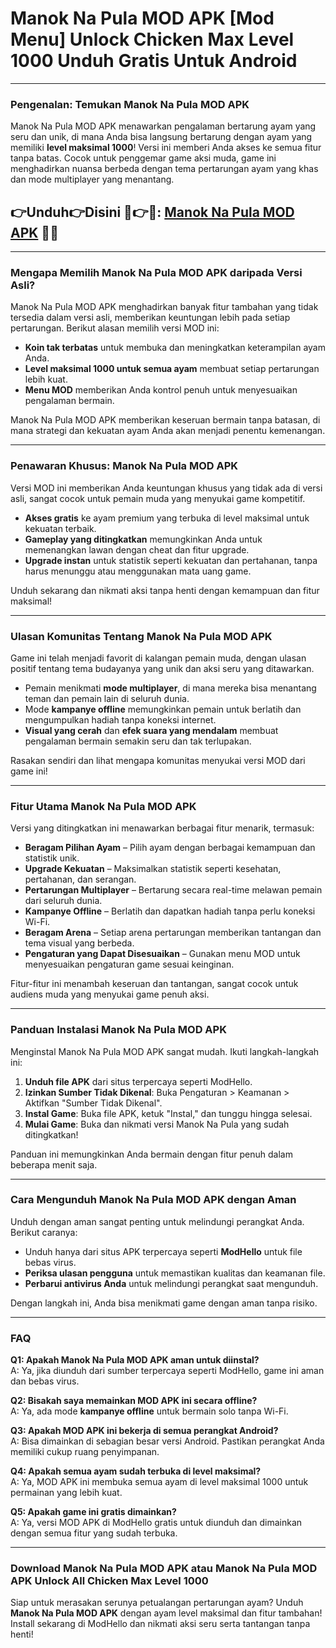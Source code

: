 # Manok Na Pula MOD APK [Mod Menu] Unlock Chicken Max Level 1000 Unduh Gratis Untuk Android

---

### Pengenalan: Temukan Manok Na Pula MOD APK

Manok Na Pula MOD APK menawarkan pengalaman bertarung ayam yang seru dan unik, di mana Anda bisa langsung bertarung dengan ayam yang memiliki **level maksimal 1000**! Versi ini memberi Anda akses ke semua fitur tanpa batas. Cocok untuk penggemar game aksi muda, game ini menghadirkan nuansa berbeda dengan tema pertarungan ayam yang khas dan mode multiplayer yang menantang.


## 👉Unduh👉Disini 🐣👉🐓: [Manok Na Pula MOD APK](https://modhello.com/manok-na-pula/) 👌🏻
---

### Mengapa Memilih Manok Na Pula MOD APK daripada Versi Asli?

Manok Na Pula MOD APK menghadirkan banyak fitur tambahan yang tidak tersedia dalam versi asli, memberikan keuntungan lebih pada setiap pertarungan. Berikut alasan memilih versi MOD ini:

- **Koin tak terbatas** untuk membuka dan meningkatkan keterampilan ayam Anda.
- **Level maksimal 1000 untuk semua ayam** membuat setiap pertarungan lebih kuat.
- **Menu MOD** memberikan Anda kontrol penuh untuk menyesuaikan pengalaman bermain.

Manok Na Pula MOD APK memberikan keseruan bermain tanpa batasan, di mana strategi dan kekuatan ayam Anda akan menjadi penentu kemenangan.

---

### Penawaran Khusus: Manok Na Pula MOD APK

Versi MOD ini memberikan Anda keuntungan khusus yang tidak ada di versi asli, sangat cocok untuk pemain muda yang menyukai game kompetitif.

- **Akses gratis** ke ayam premium yang terbuka di level maksimal untuk kekuatan terbaik.
- **Gameplay yang ditingkatkan** memungkinkan Anda untuk memenangkan lawan dengan cheat dan fitur upgrade.
- **Upgrade instan** untuk statistik seperti kekuatan dan pertahanan, tanpa harus menunggu atau menggunakan mata uang game.

Unduh sekarang dan nikmati aksi tanpa henti dengan kemampuan dan fitur maksimal!

---

### Ulasan Komunitas Tentang Manok Na Pula MOD APK

Game ini telah menjadi favorit di kalangan pemain muda, dengan ulasan positif tentang tema budayanya yang unik dan aksi seru yang ditawarkan.

- Pemain menikmati **mode multiplayer**, di mana mereka bisa menantang teman dan pemain lain di seluruh dunia.
- Mode **kampanye offline** memungkinkan pemain untuk berlatih dan mengumpulkan hadiah tanpa koneksi internet.
- **Visual yang cerah** dan **efek suara yang mendalam** membuat pengalaman bermain semakin seru dan tak terlupakan.

Rasakan sendiri dan lihat mengapa komunitas menyukai versi MOD dari game ini!

---

### Fitur Utama Manok Na Pula MOD APK

Versi yang ditingkatkan ini menawarkan berbagai fitur menarik, termasuk:

- **Beragam Pilihan Ayam** – Pilih ayam dengan berbagai kemampuan dan statistik unik.
- **Upgrade Kekuatan** – Maksimalkan statistik seperti kesehatan, pertahanan, dan serangan.
- **Pertarungan Multiplayer** – Bertarung secara real-time melawan pemain dari seluruh dunia.
- **Kampanye Offline** – Berlatih dan dapatkan hadiah tanpa perlu koneksi Wi-Fi.
- **Beragam Arena** – Setiap arena pertarungan memberikan tantangan dan tema visual yang berbeda.
- **Pengaturan yang Dapat Disesuaikan** – Gunakan menu MOD untuk menyesuaikan pengaturan game sesuai keinginan.

Fitur-fitur ini menambah keseruan dan tantangan, sangat cocok untuk audiens muda yang menyukai game penuh aksi.

---

### Panduan Instalasi Manok Na Pula MOD APK

Menginstal Manok Na Pula MOD APK sangat mudah. Ikuti langkah-langkah ini:

1. **Unduh file APK** dari situs terpercaya seperti ModHello.
2. **Izinkan Sumber Tidak Dikenal**: Buka Pengaturan > Keamanan > Aktifkan "Sumber Tidak Dikenal".
3. **Instal Game**: Buka file APK, ketuk "Instal," dan tunggu hingga selesai.
4. **Mulai Game**: Buka dan nikmati versi Manok Na Pula yang sudah ditingkatkan!

Panduan ini memungkinkan Anda bermain dengan fitur penuh dalam beberapa menit saja.

---

### Cara Mengunduh Manok Na Pula MOD APK dengan Aman

Unduh dengan aman sangat penting untuk melindungi perangkat Anda. Berikut caranya:

- Unduh hanya dari situs APK terpercaya seperti **ModHello** untuk file bebas virus.
- **Periksa ulasan pengguna** untuk memastikan kualitas dan keamanan file.
- **Perbarui antivirus Anda** untuk melindungi perangkat saat mengunduh.

Dengan langkah ini, Anda bisa menikmati game dengan aman tanpa risiko.

---

### FAQ

**Q1: Apakah Manok Na Pula MOD APK aman untuk diinstal?**  
A: Ya, jika diunduh dari sumber terpercaya seperti ModHello, game ini aman dan bebas virus.

**Q2: Bisakah saya memainkan MOD APK ini secara offline?**  
A: Ya, ada mode **kampanye offline** untuk bermain solo tanpa Wi-Fi.

**Q3: Apakah MOD APK ini bekerja di semua perangkat Android?**  
A: Bisa dimainkan di sebagian besar versi Android. Pastikan perangkat Anda memiliki cukup ruang penyimpanan.

**Q4: Apakah semua ayam sudah terbuka di level maksimal?**  
A: Ya, MOD APK ini membuka semua ayam di level maksimal 1000 untuk permainan yang lebih kuat.

**Q5: Apakah game ini gratis dimainkan?**  
A: Ya, versi MOD APK di ModHello gratis untuk diunduh dan dimainkan dengan semua fitur yang sudah terbuka.

---

### Download Manok Na Pula MOD APK atau Manok Na Pula MOD APK Unlock All Chicken Max Level 1000

Siap untuk merasakan serunya petualangan pertarungan ayam? Unduh **Manok Na Pula MOD APK** dengan ayam level maksimal dan fitur tambahan! Install sekarang di ModHello dan nikmati aksi seru serta tantangan tanpa henti!
